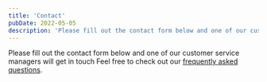 ```yaml
---
title: 'Contact'
pubDate: 2022-05-05
description: 'Please fill out the contact form below and one of our customer service managers will get in touch!'
---
```


Please fill out the contact form below and one of our customer service managers will get in touch
Feel free to check out our [frequently asked questions](https://www.medlearnity.com/frequently-asked-questions/).

<!-- Contact form will be implemented during form integration phase -->
